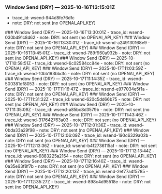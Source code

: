 ### Window Send (DRY) — 2025-10-16T13:15:01Z
- trace_id: wsend-944d8fe76dfc
- note: DRY: not sent (no OPENAI_API_KEY)

<bundle snapshot omitted>
### Window Send (DRY) — 2025-10-16T13:30:01Z
- trace_id: wsend-030bd91c8d62
- note: DRY: not sent (no OPENAI_API_KEY)

<bundle snapshot omitted>
### Window Send (DRY) — 2025-10-16T13:30:01Z
- trace_id: wsend-a249130168e9
- note: DRY: not sent (no OPENAI_API_KEY)

<bundle snapshot omitted>
### Window Send (DRY) — 2025-10-16T13:45:01Z
- trace_id: wsend-789f960a932b
- note: DRY: not sent (no OPENAI_API_KEY)

<bundle snapshot omitted>
### Window Send (DRY) — 2025-10-17T10:58:51Z
- trace_id: wsend-6c02584cc84e
- note: DRY: not sent (no OPENAI_API_KEY)

<bundle snapshot omitted>
### Window Send (DRY) — 2025-10-17T11:03:59Z
- trace_id: wsend-10bb193bbdfc
- note: DRY: not sent (no OPENAI_API_KEY)

<bundle snapshot omitted>
### Window Send (DRY) — 2025-10-17T11:14:35Z
- trace_id: wsend-500381df8053
- note: DRY: not sent (no OPENAI_API_KEY)

<bundle snapshot omitted>
### Window Send (DRY) — 2025-10-17T11:16:47Z
- trace_id: wsend-e977034e5f1a
- note: DRY: not sent (no OPENAI_API_KEY)

<bundle snapshot omitted>
### Window Send (DRY) — 2025-10-17T11:31:32Z
- trace_id: wsend-620c5dd66b75
- note: DRY: not sent (no OPENAI_API_KEY)

<bundle snapshot omitted>
### Window Send (DRY) — 2025-10-17T11:35:09Z
- trace_id: wsend-a85bc8d3579b
- note: DRY: not sent (no OPENAI_API_KEY)

<bundle snapshot omitted>
### Window Send (DRY) — 2025-10-17T11:43:46Z
- trace_id: wsend-317642763a03
- note: DRY: not sent (no OPENAI_API_KEY)

<bundle snapshot omitted>
### Window Send (DRY) — 2025-10-17T12:01:36Z
- trace_id: wsend-0bda33a29f98
- note: DRY: not sent (no OPENAI_API_KEY)

<bundle snapshot omitted>
### Window Send (DRY) — 2025-10-17T12:06:09Z
- trace_id: wsend-190c6329a02b
- note: DRY: not sent (no OPENAI_API_KEY)

<bundle snapshot omitted>
### Window Send (DRY) — 2025-10-17T12:13:36Z
- trace_id: wsend-b4f2736115af
- note: DRY: not sent (no OPENAI_API_KEY)

<bundle snapshot omitted>
### Window Send (DRY) — 2025-10-17T12:13:44Z
- trace_id: wsend-6883225a2154
- note: DRY: not sent (no OPENAI_API_KEY)

<bundle snapshot omitted>
### Window Send (DRY) — 2025-10-17T12:16:40Z
- trace_id: wsend-0a35e63f8f7b
- note: DRY: not sent (no OPENAI_API_KEY)

<bundle snapshot omitted>
### Window Send (DRY) — 2025-10-17T12:20:13Z
- trace_id: wsend-2ef77a4f5785
- note: DRY: not sent (no OPENAI_API_KEY)

<bundle snapshot omitted>
### Window Send (DRY) — 2025-10-17T12:35:27Z
- trace_id: wsend-898c4d95518e
- note: DRY: not sent (no OPENAI_API_KEY)

<bundle snapshot omitted>
